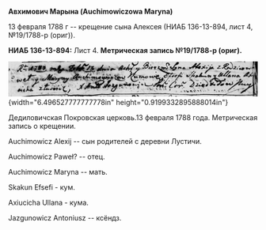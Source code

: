 **Авхимович Марына (Auchimowiczowa Maryna)**

13 февраля 1788 г -- крещение сына Алексея (НИАБ 136-13-894, лист 4,
№19/1788-р (ориг)).

**НИАБ 136-13-894:** Лист 4. **Метрическая запись №19/1788-р (ориг).**

![](./media/2a7058c59ef0602f2649870fe8bdec0110a68bb0.png){width="6.496527777777778in"
height="0.9199332895888014in"}

Дедиловичская Покровская церковь.13 февраля 1788 года. Метрическая
запись о крещении.

Auchimowicz Alexij -- сын родителей с деревни Лустичи.

Auchimowicz Paweł? -- отец.

Auchimowicz Maryna -- мать.

Skakun Efsefi - кум.

Axiucicha Ullana - кума.

Jazgunowicz Antoniusz -- ксёндз.
